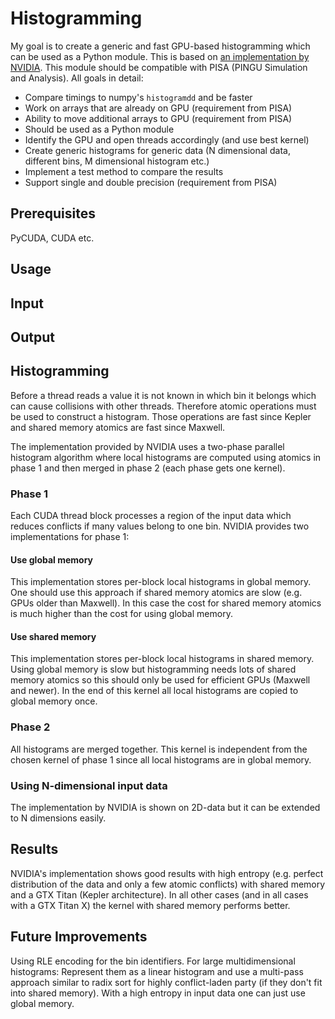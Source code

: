 # Histogramming
My goal is to create a generic and fast GPU-based histogramming which can be
used as a Python module. This is based on [an implementation by NVIDIA](https://devblogs.nvidia.com/parallelforall/gpu-pro-tip-fast-histograms-using-shared-atomics-maxwell/).
This module should be compatible with PISA (PINGU Simulation and Analysis).
All goals in detail:

 * Compare timings to numpy's `histogramdd` and be faster
 * Work on arrays that are already on GPU (requirement from PISA)
 * Ability to move additional arrays to GPU (requirement from PISA)
 * Should be used as a Python module
 * Identify the GPU and open threads accordingly (and use best kernel)
 * Create generic histograms for generic data (N dimensional data, different bins, M dimensional histogram etc.)
 * Implement a test method to compare the results
 * Support single and double precision (requirement from PISA)

## Prerequisites
PyCUDA, CUDA etc.

## Usage

## Input

## Output

## Histogramming
Before a thread reads a value it is not known in which bin it belongs which can
cause collisions with other threads. Therefore atomic operations must be used
to construct a histogram. Those operations are fast since Kepler and
shared memory atomics are fast since Maxwell.

The implementation provided by NVIDIA uses a two-phase parallel histogram
algorithm where local histograms are computed using atomics in phase 1 and
then merged in phase 2 (each phase gets one kernel).

### Phase 1
Each CUDA thread block processes a region of the input data which reduces
conflicts if many values belong to one bin. NVIDIA provides two implementations
for phase 1:
#### Use global memory
This implementation stores per-block local histograms in global memory.
One should use this approach if shared memory atomics are slow (e.g. GPUs
older than Maxwell). In this case the cost for shared memory atomics is much
higher than the cost for using global memory.

#### Use shared memory
This implementation stores per-block local histograms in shared memory.
Using global memory is slow but histogramming needs lots of shared memory
atomics so this should only be used for efficient GPUs (Maxwell and newer).
In the end of this kernel all local histograms are copied to global memory once.

### Phase 2
All histograms are merged together. This kernel is independent from the chosen
kernel of phase 1 since all local histograms are in global memory.

### Using N-dimensional input data
The implementation by NVIDIA is shown on 2D-data but it can be extended to N
dimensions easily.

## Results
NVIDIA's implementation shows good results with high entropy (e.g. perfect
distribution of the data and only a few atomic conflicts) with shared memory
and a GTX Titan (Kepler architecture). In all other cases (and in all cases
with a GTX Titan X) the kernel with shared memory performs better.

## Future Improvements
Using RLE encoding for the bin identifiers. For large multidimensional
histograms: Represent them as a linear histogram and use a multi-pass approach
similar to radix sort for highly conflict-laden party
(if they don't fit into shared memory).
With a high entropy in input data one can just use global memory.
